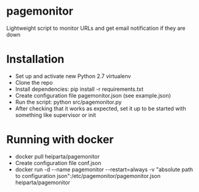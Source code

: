 pagemonitor
===========

Lightweight script to monitor URLs and get email notification if they are down

Installation
============
* Set up and activate new Python 2.7 virtualenv
* Clone the repo
* Install dependencies: pip install -r requirements.txt
* Create configuration file pagemonitor.json (see example.json)
* Run the script: python src/pagemonitor.py
* After checking that it works as expected, set it up to be started with something like supervisor or init

Running with docker
===================
* docker pull heiparta/pagemonitor
* Create configuration file conf.json
* docker run -d --name pagemonitor --restart=always -v "absolute path to configuration json":/etc/pagemonitor/pagemonitor.json heiparta/pagemonitor

